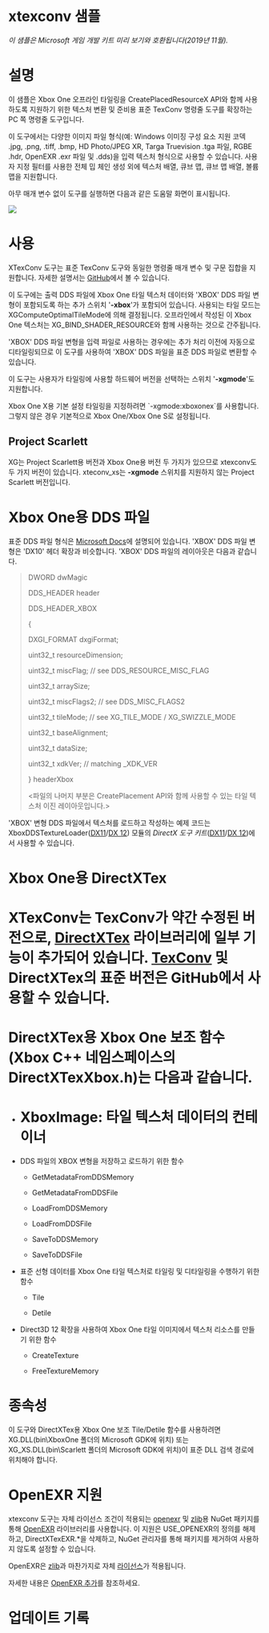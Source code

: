 # xtexconv 샘플

*이 샘플은 Microsoft 게임 개발 키트 미리 보기와 호환됩니다(2019년
11월).*

# 설명

이 샘플은 Xbox One 오프라인 타일링을 CreatePlacedResourceX API와 함께
사용하도록 지원하기 위한 텍스처 변환 및 준비용 표준 TexConv 명령줄
도구를 확장하는 PC 쪽 명령줄 도구입니다.

이 도구에서는 다양한 이미지 파일 형식(예: Windows 이미징 구성 요소 지원
코덱 .jpg, .png, .tiff, .bmp, HD Photo/JPEG XR, Targa Truevision .tga
파일, RGBE .hdr, OpenEXR .exr 파일 및 .dds)을 입력 텍스처 형식으로
사용할 수 있습니다. 사용자 지정 필터를 사용한 전체 밉 체인 생성 외에
텍스처 배열, 큐브 맵, 큐브 맵 배열, 볼륨 맵을 지원합니다.

아무 매개 변수 없이 도구를 실행하면 다음과 같은 도움말 화면이
표시됩니다.

![](./media/image1.png)

# 사용

XTexConv 도구는 표준 TexConv 도구와 동일한 명령줄 매개 변수 및 구문
집합을 지원합니다. 자세한 설명서는
[GitHub](https://github.com/Microsoft/DirectXTex/wiki/Texconv)에서 볼 수
있습니다.

이 도구에는 출력 DDS 파일에 Xbox One 타일 텍스처 데이터와 \'XBOX\' DDS
파일 변형이 포함되도록 하는 추가 스위치 \'**-xbox**\'가 포함되어
있습니다. 사용되는 타일 모드는 XGComputeOptimalTileMode에 의해
결정됩니다. 오프라인에서 작성된 이 Xbox One 텍스처는
XG_BIND_SHADER_RESOURCE와 함께 사용하는 것으로 간주됩니다.

\'XBOX\' DDS 파일 변형을 입력 파일로 사용하는 경우에는 추가 처리 이전에
자동으로 디타일링되므로 이 도구를 사용하여 \'XBOX\' DDS 파일을 표준 DDS
파일로 변환할 수 있습니다.

이 도구는 사용자가 타일링에 사용할 하드웨어 버전을 선택하는 스위치
\'**-xgmode**\'도 지원합니다.

Xbox One X용 기본 설정 타일링을 지정하려면 \`-xgmode:xboxonex\`를
사용합니다. 그렇지 않은 경우 기본적으로 Xbox One/Xbox One S로
설정됩니다.

## Project Scarlett

XG는 Project Scarlett용 버전과 Xbox One용 버전 두 가지가 있으므로
xtexconv도 두 가지 버전이 있습니다. xteconv_xs는 **-xgmode** 스위치를
지원하지 않는 Project Scarlett 버전입니다.

# Xbox One용 DDS 파일

표준 DDS 파일 형식은 [Microsoft
Docs](https://docs.microsoft.com/en-us/windows/desktop/direct3ddds/dx-graphics-dds-pguide)에
설명되어 있습니다. \'XBOX\' DDS 파일 변형은 \'DX10\' 헤더 확장과
비슷합니다. \'XBOX\' DDS 파일의 레이아웃은 다음과 같습니다.

> DWORD dwMagic
>
> DDS_HEADER header
>
> DDS_HEADER_XBOX
>
> {
>
> DXGI_FORMAT dxgiFormat;
>
> uint32_t resourceDimension;
>
> uint32_t miscFlag; // see DDS_RESOURCE_MISC_FLAG
>
> uint32_t arraySize;
>
> uint32_t miscFlags2; // see DDS_MISC_FLAGS2
>
> uint32_t tileMode; // see XG_TILE_MODE / XG_SWIZZLE_MODE
>
> uint32_t baseAlignment;
>
> uint32_t dataSize;
>
> uint32_t xdkVer; // matching \_XDK_VER
>
> } headerXbox
>
> \<파일의 나머지 부분은 CreatePlacement API와 함께 사용할 수 있는 타일
> 텍스처 이진 레이아웃입니다.\>

\'XBOX\' 변형 DDS 파일에서 텍스처를 로드하고 작성하는 예제 코드는
XboxDDSTextureLoader([DX11](https://github.com/Microsoft/DirectXTK/wiki/XboxDDSTextureLoader)/[DX
12](https://github.com/Microsoft/DirectXTK12/wiki/XboxDDSTextureLoader))
모듈의 *DirectX 도구
키트*([DX11](https://github.com/Microsoft/DirectXTK)/[DX
12](https://github.com/Microsoft/DirectXTK12))에서 사용할 수 있습니다.

# Xbox One용 DirectXTex

# XTexConv는 TexConv가 약간 수정된 버전으로, [DirectXTex](https://github.com/Microsoft/DirectXTex/) 라이브러리에 일부 기능이 추가되어 있습니다. [TexConv](https://github.com/Microsoft/DirectXTex/wiki/Texconv) 및 DirectXTex의 표준 버전은 GitHub에서 사용할 수 있습니다.

# DirectXTex용 Xbox One 보조 함수(Xbox C++ 네임스페이스의 DirectXTexXbox.h)는 다음과 같습니다.

-   # XboxImage: 타일 텍스처 데이터의 컨테이너

-   DDS 파일의 XBOX 변형을 저장하고 로드하기 위한 함수

    -   GetMetadataFromDDSMemory

    -   GetMetadataFromDDSFile

    -   LoadFromDDSMemory

    -   LoadFromDDSFile

    -   SaveToDDSMemory

    -   SaveToDDSFile

-   표준 선형 데이터를 Xbox One 타일 텍스처로 타일링 및 디타일링을
    수행하기 위한 함수

    -   Tile

    -   Detile

-   Direct3D 12 확장을 사용하여 Xbox One 타일 이미지에서 텍스처 리소스를
    만들기 위한 함수

    -   CreateTexture

    -   FreeTextureMemory

# 종속성

이 도구와 DirectXTex용 Xbox One 보조 Tile/Detile 함수를 사용하려면
XG.DLL(bin\\XboxOne 폴더의 Microsoft GDK에 위치) 또는
XG_XS.DLL(bin\\Scarlett 폴더의 Microsoft GDK에 위치)이 표준 DLL 검색
경로에 위치해야 합니다.

# OpenEXR 지원

xtexconv 도구는 자체 라이선스 조건이 적용되는
[openexr](https://www.nuget.org/packages/openexr-msvc14-x64/) 및
[zlib](https://www.nuget.org/packages/zlib/)용 NuGet 패키지를 통해
[OpenEXR](http://www.openexr.com/) 라이브러리를 사용합니다. 이 지원은
USE_OPENEXR의 정의를 해제하고, DirectXTexEXR.\*을 삭제하고, NuGet
관리자를 통해 패키지를 제거하여 사용하지 않도록 설정할 수 있습니다.

OpenEXR은 [zlib](http://zlib.net/zlib_license.html)과 마찬가지로 자체
[라이선스](https://github.com/openexr/openexr/blob/develop/OpenEXR/LICENSE)가
적용됩니다.

자세한 내용은 [OpenEXR
추가](https://github.com/Microsoft/DirectXTex/wiki/Adding-OpenEXR)를
참조하세요.

# 업데이트 기록


